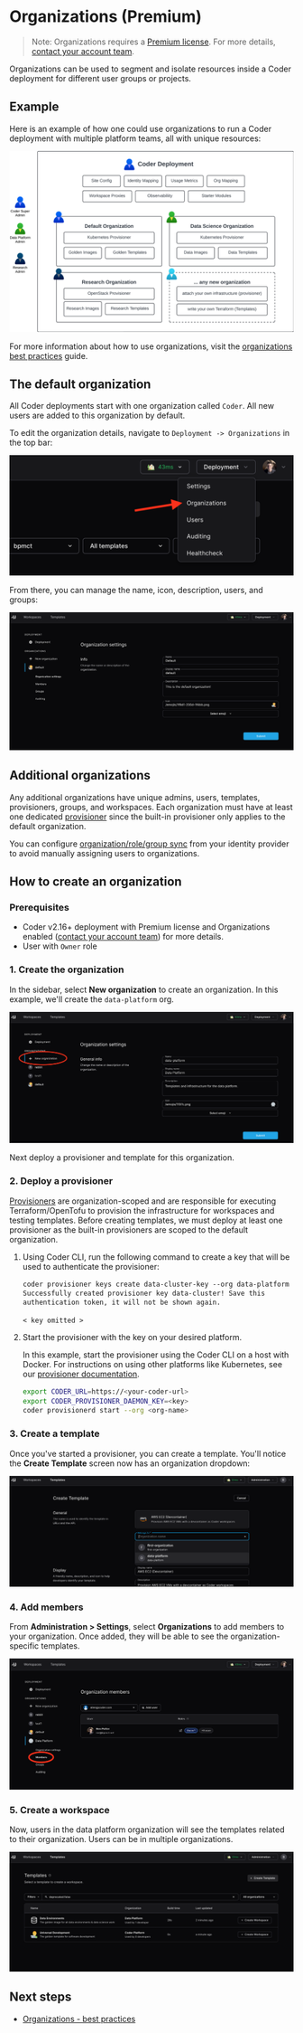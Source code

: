 # Organizations (Premium)

> Note: Organizations requires a
> [Premium license](https://coder.com/pricing#compare-plans). For more details,
> [contact your account team](https://coder.com/contact).

Organizations can be used to segment and isolate resources inside a Coder
deployment for different user groups or projects.

## Example

Here is an example of how one could use organizations to run a Coder deployment
with multiple platform teams, all with unique resources:

![Organizations Example](../../images/admin/users/organizations/diagram.png)

For more information about how to use organizations, visit the
[organizations best practices](../../tutorials/best-practices/organizations.md)
guide.

## The default organization

All Coder deployments start with one organization called `Coder`. All new users
are added to this organization by default.

To edit the organization details, navigate to `Deployment -> Organizations` in
the top bar:

![Organizations Menu](../../images/admin/users/organizations/deployment-organizations.png)

From there, you can manage the name, icon, description, users, and groups:

![Organization Settings](../../images/admin/users/organizations/default-organization.png)

## Additional organizations

Any additional organizations have unique admins, users, templates, provisioners,
groups, and workspaces. Each organization must have at least one dedicated
[provisioner](../provisioners.md) since the built-in provisioner only applies to
the default organization.

You can configure [organization/role/group sync](./idp-sync.md) from your
identity provider to avoid manually assigning users to organizations.

## How to create an organization

### Prerequisites

- Coder v2.16+ deployment with Premium license and Organizations enabled
  ([contact your account team](https://coder.com/contact)) for more details.
- User with `Owner` role

### 1. Create the organization

In the sidebar, select **New organization** to create an organization. In this
example, we'll create the `data-platform` org.

![New Organization](../../images/admin/users/organizations/new-organization.png)

Next deploy a provisioner and template for this organization.

### 2. Deploy a provisioner

[Provisioners](../provisioners.md) are organization-scoped and are responsible
for executing Terraform/OpenTofu to provision the infrastructure for workspaces
and testing templates. Before creating templates, we must deploy at least one
provisioner as the built-in provisioners are scoped to the default organization.

1. Using Coder CLI, run the following command to create a key that will be used
   to authenticate the provisioner:

   ```shell
   coder provisioner keys create data-cluster-key --org data-platform
   Successfully created provisioner key data-cluster! Save this authentication token, it will not be shown again.

   < key omitted >
   ```

1. Start the provisioner with the key on your desired platform.

   In this example, start the provisioner using the Coder CLI on a host with
   Docker. For instructions on using other platforms like Kubernetes, see our
   [provisioner documentation](../provisioners.md).

   ```sh
   export CODER_URL=https://<your-coder-url>
   export CODER_PROVISIONER_DAEMON_KEY=<key>
   coder provisionerd start --org <org-name>
   ```

### 3. Create a template

Once you've started a provisioner, you can create a template. You'll notice the
**Create Template** screen now has an organization dropdown:

![Template Org Picker](../../images/admin/users/organizations/template-org-picker.png)

### 4. Add members

From **Administration > Settings**, select **Organizations** to add members to
your organization. Once added, they will be able to see the
organization-specific templates.

![Add members](../../images/admin/users/organizations/organization-members.png)

### 5. Create a workspace

Now, users in the data platform organization will see the templates related to
their organization. Users can be in multiple organizations.

![Workspace List](../../images/admin/users/organizations/workspace-list.png)

## Next steps

- [Organizations - best practices](../../tutorials/best-practices/organizations.md)
